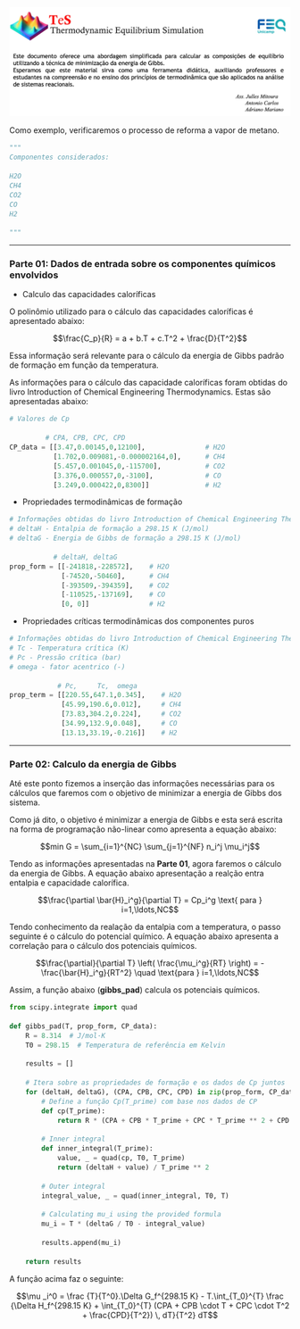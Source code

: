 ![Logo do TeS](imgs/TeS_img.png "Logo do TeS com descrição")

Como exemplo, verificaremos o processo de reforma a vapor de metano.

```python
"""
Componentes considerados:

H2O
CH4
CO2
CO
H2

"""
```
---
### Parte 01: Dados de entrada sobre os componentes químicos envolvidos

* Calculo das capacidades caloríficas

O polinômio utilizado para o cálculo das capacidades caloríficas é apresentado abaixo:

$$\frac{C_p}{R} = a + b.T + c.T^2 + \frac{D}{T^2}$$

Essa informação será relevante para o cálculo da energia de Gibbs padrão de formação em função da temperatura.

As informações para o cálculo das capacidade caloríficas foram obtidas do livro Introduction of Chemical Engineering Thermodynamics. Estas são apresentadas abaixo:

```python
# Valores de Cp 

         # CPA, CPB, CPC, CPD
CP_data = [[3.47,0.00145,0,12100],               # H2O
           [1.702,0.009081,-0.000002164,0],      # CH4
           [5.457,0.001045,0,-115700],           # CO2
           [3.376,0.000557,0,-3100],             # CO
           [3.249,0.000422,0,8300]]              # H2

```

* Propriedades termodinâmicas de formação
  
```python
# Informações obtidas do livro Introduction of Chemical Engineering Thermodynamics
# deltaH - Entalpia de formação a 298.15 K (J/mol)
# deltaG - Energia de Gibbs de formação a 298.15 K (J/mol)

           # deltaH, deltaG
prop_form = [[-241818,-228572],    # H2O
             [-74520,-50460],      # CH4
             [-393509,-394359],    # CO2
             [-110525,-137169],    # CO
             [0, 0]]               # H2
```

* Propriedades críticas termodinâmicas dos componentes puros

```python
# Informações obtidas do livro Introduction of Chemical Engineering Thermodynamics
# Tc - Temperatura crítica (K)
# Pc - Pressão crítica (bar)
# omega - fator acentrico (-)

            # Pc,     Tc,  omega
prop_term = [[220.55,647.1,0.345],    # H2O
             [45.99,190.6,0.012],     # CH4
             [73.83,304.2,0.224],     # CO2
             [34.99,132.9,0.048],     # CO
             [13.13,33.19,-0.216]]    # H2
```
---
### Parte 02: Calculo da energia de Gibbs

Até este ponto fizemos a inserção das informações necessárias para os cálculos que faremos com o objetivo de minimizar a energia de Gibbs dos sistema.

Como já dito, o objetivo é minimizar a energia de Gibbs e esta será escrita na forma de programação não-linear como apresenta a equação abaixo:

$$min G = \sum_{i=1}^{NC} \sum_{j=1}^{NF} n_i^j \mu_i^j$$

Tendo as informações apresentadas na **Parte 01**, agora faremos o cálculo da energia de Gibbs. A equação abaixo apresentação a realção entra entalpia e capacidade calorífica.

$$\frac{\partial \bar{H}_i^g}{\partial T} = Cp_i^g \text{  para } i=1,\ldots,NC$$

Tendo conhecimento da realação da entalpia com a temperatura, o passo seguinte é o cálculo do potencial químico. A equação abaixo apresenta a correlação para o cálculo dos potenciais químicos.

$$\frac{\partial}{\partial T} \left( \frac{\mu_i^g}{RT} \right) = -\frac{\bar{H}_i^g}{RT^2} \quad \text{para } i=1,\ldots,NC$$

Assim, a função abaixo (**gibbs_pad**) calcula os potenciais químicos.

```python
from scipy.integrate import quad

def gibbs_pad(T, prop_form, CP_data):
    R = 8.314  # J/mol·K
    T0 = 298.15  # Temperatura de referência em Kelvin
    
    results = []

    # Itera sobre as propriedades de formação e os dados de Cp juntos
    for (deltaH, deltaG), (CPA, CPB, CPC, CPD) in zip(prop_form, CP_data):
        # Define a função Cp(T_prime) com base nos dados de CP
        def cp(T_prime):
            return R * (CPA + CPB * T_prime + CPC * T_prime ** 2 + CPD / T_prime ** 2)

        # Inner integral
        def inner_integral(T_prime):
            value, _ = quad(cp, T0, T_prime)
            return (deltaH + value) / T_prime ** 2

        # Outer integral
        integral_value, _ = quad(inner_integral, T0, T)
    
        # Calculating mu_i using the provided formula
        mu_i = T * (deltaG / T0 - integral_value)
        
        results.append(mu_i)

    return results

```

A função acima faz o seguinte:

$$\mu _i^0 = \frac {T}{T^0}.\Delta G_f^{298.15 K} - T.\int_{T_0}^{T} \frac {\Delta H_f^{298.15 K} + \int_{T_0}^{T} (CPA + CPB \cdot T + CPC \cdot T^2 + \frac{CPD}{T^2}) \, dT}{T^2} dT$$
